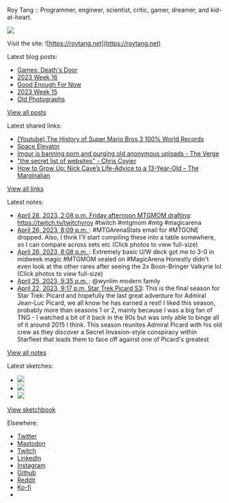 Roy Tang :: Programmer, engineer, scientist, critic, gamer, dreamer, and kid-at-heart.

![](https://roytang.net/static/img/profile.jpg)

Visit the site: ![https://roytang.net](https://roytang.net)

Latest blog posts:

- [Games: Death&#x27;s Door](https://roytang.net/2023/04/deaths-door/)
- [2023 Week 16](https://roytang.net/2023/04/2023-week-16/)
- [Good Enough For Now](https://roytang.net/2023/04/good-enough/)
- [2023 Week 15](https://roytang.net/2023/04/2023-week-15/)
- [Old Photographs](https://roytang.net/2023/04/old-photographs/)

[View all posts](https://roytang.net/blog)

Latest shared links:

- [(Youtube) The History of Super Mario Bros 3 100% World Records](https://roytang.net/2023/04/98534e14aa11bfe1156281599c75cf27/)
- [Space Elevator](https://roytang.net/2023/04/f07eba4251afd6de947146bdce835766/)
- [Imgur is banning porn and purging old anonymous uploads - The Verge](https://roytang.net/2023/04/4409b39ac3748f18bd9d91fa728ad2f2/)
- [&quot;the secret list of websites&quot; - Chris Coyier](https://roytang.net/2023/04/fa7c9091e21128f2ae33239a026b2c36/)
- [How to Grow Up: Nick Cave’s Life-Advice to a 13-Year-Old – The Marginalian](https://roytang.net/2023/04/d197cab138a69328ad2708399bf6a108/)

[View all links](https://roytang.net/links)

Latest notes:

- [April 28, 2023, 2:08 p.m. Friday afternoon MTGMOM drafting](https://roytang.net/2023/04/9e7a844a48603ec5c429133eab420d1c/): https://twitch.tv/twitchyroy #twitch #mtgmom #mtg #magicarena
- [April 26, 2023, 8:09 p.m. ](https://roytang.net/2023/04/1651196904439689218/): #MTGArenaStats email for #MTGONE dropped. Also, I think I&#x27;ll start compiling these into a table somewhere, so I can compare across sets etc (Click photos to view full-size)
- [April 26, 2023, 8:08 p.m. ](https://roytang.net/2023/04/1651196435097088000/): Extremely basic U/W deck got me to 3-0 in midweek magic #MTGMOM sealed on #MagicArena Honestly didn&#x27;t even look at the other rares after seeing the 2x Boon-Bringer Valkyrie lol (Click photos to view full-size)
- [April 25, 2023, 9:35 p.m. ](https://roytang.net/2023/04/110259713332391400/): @wynlim modern family
- [April 22, 2023, 9:17 p.m. Star Trek Picard S3](https://roytang.net/2023/04/picard-s3/): This is the final season for Star Trek: Picard and hopefully the last great adventure for Admiral Jean-Luc Picard, we all know he has earned a rest! I liked this season, probably more than seasons 1 or 2, mainly because I was a big fan of TNG - I watched a bit of it back in the 90s but was only able to binge all of it around 2015 I think. This season reunites Admiral Picard with his old crew as they discover a Secret Invasion-style conspiracy within Starfleet that leads them to face off against one of Picard&#x27;s greatest

[View all notes](https://roytang.net/notes)

Latest sketches:


- ![](https://roytang.net/media/cache/3c/da/3cda657c471879c3cfa81b898b810cd6.jpg)
- ![](https://roytang.net/media/cache/a2/60/a260eacc913ee7c542024b154923702f.jpg)
- ![](https://roytang.net/media/cache/e0/88/e0888b7f7a1e342aba8cced2a0784cc4.jpg)

[View sketchbook](https://roytang.net/albums/sketchbook)


Elsewhere:

- [Twitter](https://twitter.com/roytang)
- [Mastodon](https://indieweb.social/@roytang)
- [Twitch](https://twitch.tv/twitchyroy)
- [LinkedIn](https://www.linkedin.com/in/roytang)
- [Instagram](https://instagram.com/roytang0400)
- [Github](https://github.com/roytang)
- [Reddit](https://reddit.com/u/hungryroy)
- [Ko-fi](https://ko-fi.com/roytang)
- [](mailto:hello@roytang.net)